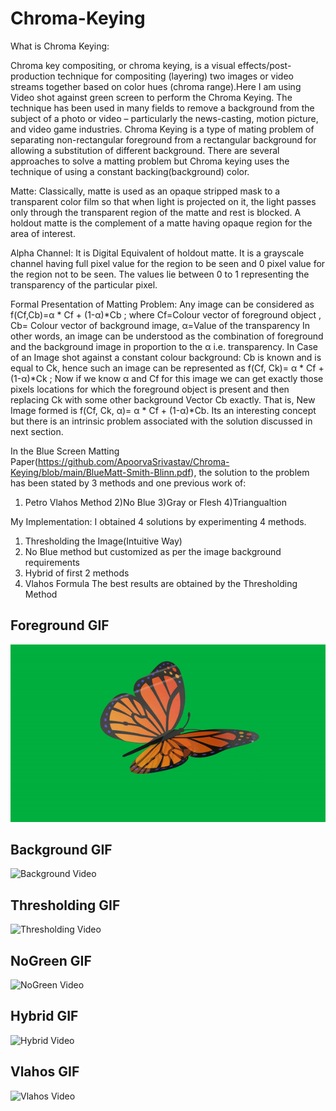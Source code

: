 # Chroma-Keying
What is Chroma Keying:

Chroma key compositing, or chroma keying, is a visual effects/post-production technique for compositing (layering) two images or video streams together based on color hues (chroma range).Here I am using Video shot against green screen to perform the Chroma Keying. The technique has been used in many fields to remove a background from the subject of a photo or video – particularly the news-casting, motion picture, and video game industries.
Chroma Keying is a type of mating problem of separating non-rectangular foreground from a rectangular background for allowing a substitution of different background. There are several approaches to solve a matting problem but Chroma keying uses the technique of using a constant backing(background) color.

Matte: Classically, matte is used as an opaque stripped mask to a transparent color film so that when light is projected on it, the light passes only through the transparent region of the matte and rest is blocked. A holdout matte is the complement of a matte having opaque region for the area of interest.

Alpha Channel: It is Digital Equivalent of holdout matte. It is a grayscale channel having full pixel value for the region to be seen and 0 pixel value for the region not to be seen. The values lie between 0 to 1 representing the transparency of the particular pixel.

Formal Presentation of Matting Problem:
Any image can be considered as f(Cf,Cb)=α * Cf + (1-α)*Cb ;
where Cf=Colour vector of foreground object , Cb= Colour vector of background image, α=Value of the transparency
In other words, an image can be understood as the combination of foreground and the background image in proportion to the α i.e. transparency.
In Case of an Image shot against a constant colour background: Cb is known and is equal to Ck, hence such an image can be represented as f(Cf, Ck)= α * Cf + (1-α)*Ck ;
Now if we know α and Cf for this image we can get exactly those pixels locations for which the foreground object is present and then replacing Ck with some other background Vector Cb exactly. That is, New Image formed is f(Cf, Ck, α)= α * Cf + (1-α)*Cb. Its an interesting concept but there is an intrinsic problem associated with the solution discussed in next section.

In the Blue Screen Matting Paper(https://github.com/ApoorvaSrivastav/Chroma-Keying/blob/main/BlueMatt-Smith-Blinn.pdf), 
the solution to the problem has been stated by 3 methods and one previous work of:
1) Petro Vlahos Method
2)No Blue
3)Gray or Flesh
4)Triangualtion

My Implementation: I obtained 4 solutions by experimenting 4 methods.
1) Thresholding the Image(Intuitive Way)
2) No Blue method but customized as per the image background requirements
3) Hybrid of first 2 methods
4) Vlahos Formula
The best results are obtained by the Thresholding Method


Foreground GIF
-------------------------
![Foreground Video](https://github.com/ApoorvaSrivastav/Chroma-Keying/blob/main/GreenScreen_foreground.gif)

Background GIF 
--------------------------
![Background Video](https://github.com/ApoorvaSrivastav/Chroma-Keying/blob/main/Background.gif)

Thresholding GIF
--------------------
![Thresholding Video](https://github.com/ApoorvaSrivastav/Chroma-Keying/blob/main/Chroma_Threshold.gif)

NoGreen GIF 
-------------------
![NoGreen Video](https://github.com/ApoorvaSrivastav/Chroma-Keying/blob/main/Chroma_NoGreen.gif)

Hybrid GIF 
--------------------------
![Hybrid Video](https://github.com/ApoorvaSrivastav/Chroma-Keying/blob/main/Chroma_Hybrid.gif)

Vlahos GIF 
--------------------
![Vlahos Video](https://github.com/ApoorvaSrivastav/Chroma-Keying/blob/main/Chroma_Vlahos.gif)


